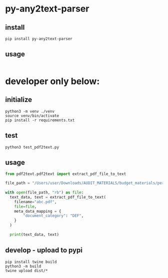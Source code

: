# py-any2text-parser

## install

`pip install py-any2text-parser`

## usage

```

```



# developer only below:

## initialize

```shell
python3 -m venv ./venv
source venv/bin/activate
pip install -r requirements.txt
```

## test

```shell
python3 test_pdf2text.py
```

## usage

```python
from pdf2text.pdf2text import extract_pdf_file_to_text

file_path = "/Users/user/Downloads/AUDIT_MATERIALS/budget_materials/personal/2021/2021 03 remarks 2.pdf"
  
with open(file_path, "rb") as file:
  text_data, text = extract_pdf_file_to_text(
    filename="abc.pdf",
    file=file,
    meta_data_mapping = {
        "document_category": "DEF",
    }
  )
  
  print(text_data, text)
```

## develop - upload to pypi

```
pip install twine build
python3 -m build
twine upload dist/*
```
